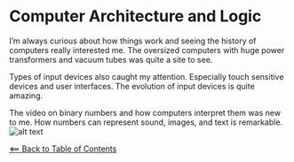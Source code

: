 # Computer Architecture and Logic
I’m always curious about how things work and seeing the history of computers really interested me. The oversized computers with huge power transformers and vacuum tubes was quite a site to see.

Types of input devices also caught my attention. Especially touch sensitive devices and user interfaces. The evolution of input devices is quite amazing.

The video on binary numbers and how computers interpret them was new to me. How numbers can represent sound, images, and text is remarkable.
![alt text](../images/computer-history.jpg)


[<== Back to Table of Contents](../readme.md)